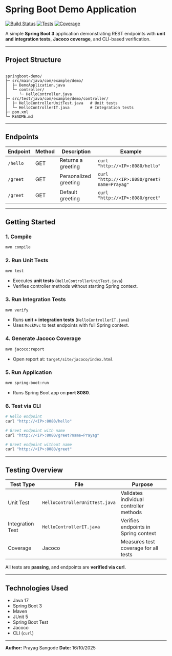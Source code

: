 # Spring Boot Demo Application

[![Build Status](https://img.shields.io/badge/build-passing-brightgreen)](https://github.com/yourusername/springboot-demo)
[![Tests](https://img.shields.io/badge/tests-passing-brightgreen)](https://github.com/yourusername/springboot-demo)
[![Coverage](https://img.shields.io/badge/coverage-100%25-brightgreen)](https://github.com/yourusername/springboot-demo)

A simple **Spring Boot 3** application demonstrating REST endpoints with **unit and integration tests**, **Jacoco coverage**, and CLI-based verification.

---

## **Project Structure**

```

springboot-demo/
├─ src/main/java/com/example/demo/
│  ├─ DemoApplication.java
│  └─ controller/
│     └─ HelloController.java
├─ src/test/java/com/example/demo/controller/
│  ├─ HelloControllerUnitTest.java   # Unit tests
│  └─ HelloControllerIT.java         # Integration tests
├─ pom.xml
└─ README.md

````

---

## **Endpoints**

| Endpoint | Method | Description | Example |
|----------|--------|-------------|---------|
| `/hello` | GET    | Returns a greeting | `curl "http://<IP>:8080/hello"` |
| `/greet` | GET    | Personalized greeting | `curl "http://<IP>:8080/greet?name=Prayag"` |
| `/greet` | GET    | Default greeting | `curl "http://<IP>:8080/greet"` |

---

## **Getting Started**

### **1. Compile**
```bash
mvn compile
````

### **2. Run Unit Tests**

```bash
mvn test
```

* Executes **unit tests** (`HelloControllerUnitTest.java`)
* Verifies controller methods without starting Spring context.

### **3. Run Integration Tests**

```bash
mvn verify
```

* Runs **unit + integration tests** (`HelloControllerIT.java`)
* Uses `MockMvc` to test endpoints with full Spring context.

### **4. Generate Jacoco Coverage**

```bash
mvn jacoco:report
```

* Open report at: `target/site/jacoco/index.html`

### **5. Run Application**

```bash
mvn spring-boot:run
```

* Runs Spring Boot app on **port 8080**.

### **6. Test via CLI**

```bash
# Hello endpoint
curl "http://<IP>:8080/hello"

# Greet endpoint with name
curl "http://<IP>:8080/greet?name=Prayag"

# Greet endpoint without name
curl "http://<IP>:8080/greet"
```

---

## **Testing Overview**

| Test Type        | File                           | Purpose                                 |
| ---------------- | ------------------------------ | --------------------------------------- |
| Unit Test        | `HelloControllerUnitTest.java` | Validates individual controller methods |
| Integration Test | `HelloControllerIT.java`       | Verifies endpoints in Spring context    |
| Coverage         | Jacoco                         | Measures test coverage for all tests    |

All tests are **passing**, and endpoints are **verified via curl**.

---

## **Technologies Used**

* Java 17
* Spring Boot 3
* Maven
* JUnit 5
* Spring Boot Test
* Jacoco
* CLI (`curl`)


---

**Author:** Prayag Sangode
**Date:** 16/10/2025


